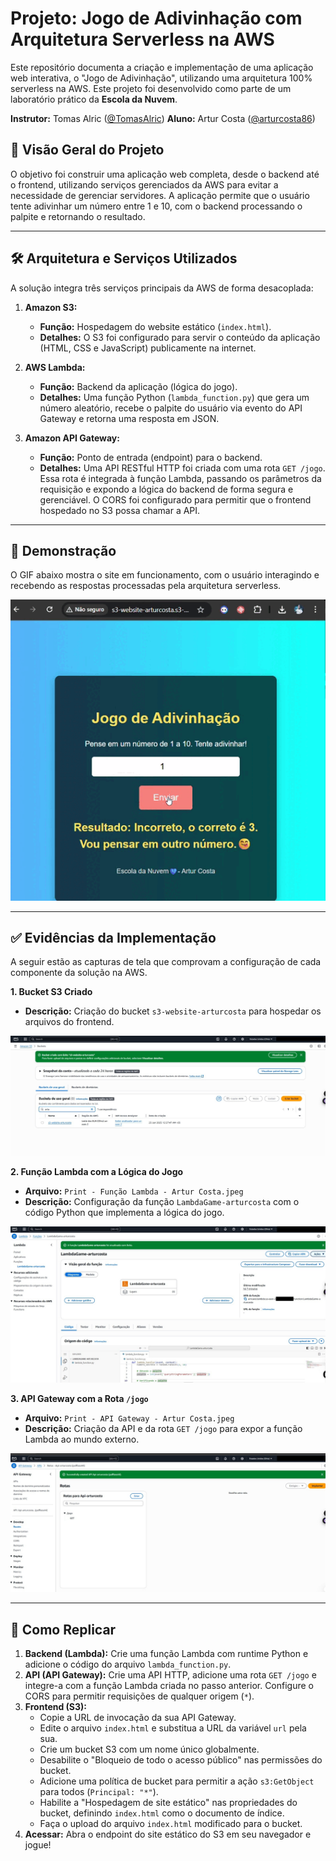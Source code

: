# Projeto: Jogo de Adivinhação com Arquitetura Serverless na AWS

Este repositório documenta a criação e implementação de uma aplicação web interativa, o "Jogo de Adivinhação", utilizando uma arquitetura 100% serverless na AWS. Este projeto foi desenvolvido como parte de um laboratório prático da **Escola da Nuvem**.

**Instrutor:** Tomas Alric ([@TomasAlric](https://github.com/TomasAlric/TomasAlric))
**Aluno:** Artur Costa ([@arturcosta86](https://github.com/arturcosta86))

## 🎯 Visão Geral do Projeto

O objetivo foi construir uma aplicação web completa, desde o backend até o frontend, utilizando serviços gerenciados da AWS para evitar a necessidade de gerenciar servidores. A aplicação permite que o usuário tente adivinhar um número entre 1 e 10, com o backend processando o palpite e retornando o resultado.

---

## 🛠️ Arquitetura e Serviços Utilizados

A solução integra três serviços principais da AWS de forma desacoplada:

1.  **Amazon S3:**
    * **Função:** Hospedagem do website estático (`index.html`).
    * **Detalhes:** O S3 foi configurado para servir o conteúdo da aplicação (HTML, CSS e JavaScript) publicamente na internet.

2.  **AWS Lambda:**
    * **Função:** Backend da aplicação (lógica do jogo).
    * **Detalhes:** Uma função Python (`lambda_function.py`) que gera um número aleatório, recebe o palpite do usuário via evento do API Gateway e retorna uma resposta em JSON.

3.  **Amazon API Gateway:**
    * **Função:** Ponto de entrada (endpoint) para o backend.
    * **Detalhes:** Uma API RESTful HTTP foi criada com uma rota `GET /jogo`. Essa rota é integrada à função Lambda, passando os parâmetros da requisição e expondo a lógica do backend de forma segura e gerenciável. O CORS foi configurado para permitir que o frontend hospedado no S3 possa chamar a API.

 ---

## 🚀 Demonstração

O GIF abaixo mostra o site em funcionamento, com o usuário interagindo e recebendo as respostas processadas pela arquitetura serverless.

![Jogo de Adivinhação](https://github.com/arturcosta86/aws-serverless-guessing-game/blob/main/GIF%20do%20Site%20Funcionando%20-%20Artur%20Costa.gif)

---

## ✅ Evidências da Implementação

A seguir estão as capturas de tela que comprovam a configuração de cada componente da solução na AWS.

**1. Bucket S3 Criado**
* **Descrição:** Criação do bucket `s3-website-arturcosta` para hospedar os arquivos do frontend.

![Bucket S3](https://github.com/arturcosta86/aws-serverless-guessing-game/blob/main/Print%20-%20Bucket%20S3%20-%20Artur%20Costa.jpeg)

**2. Função Lambda com a Lógica do Jogo**
* **Arquivo:** `Print - Função Lambda - Artur Costa.jpeg`
* **Descrição:** Configuração da função `LambdaGame-arturcosta` com o código Python que implementa a lógica do jogo.

![Função Lambda](https://github.com/arturcosta86/aws-serverless-guessing-game/blob/main/Print%20-%20Fun%C3%A7%C3%A3o%20Lambda%20-%20Artur%20Costa.jpeg)

**3. API Gateway com a Rota `/jogo`**
* **Arquivo:** `Print - API Gateway - Artur Costa.jpeg`
* **Descrição:** Criação da API e da rota `GET /jogo` para expor a função Lambda ao mundo externo.

![API Gateway](https://github.com/arturcosta86/aws-serverless-guessing-game/blob/main/Print%20-%20API%20Gateway%20-%20Artur%20Costa.jpeg)

---

## 🔧 Como Replicar

1.  **Backend (Lambda):** Crie uma função Lambda com runtime Python e adicione o código do arquivo `lambda_function.py`.
2.  **API (API Gateway):** Crie uma API HTTP, adicione uma rota `GET /jogo` e integre-a com a função Lambda criada no passo anterior. Configure o CORS para permitir requisições de qualquer origem (`*`).
3.  **Frontend (S3):**
    * Copie a URL de invocação da sua API Gateway.
    * Edite o arquivo `index.html` e substitua a URL da variável `url` pela sua.
    * Crie um bucket S3 com um nome único globalmente.
    * Desabilite o "Bloqueio de todo o acesso público" nas permissões do bucket.
    * Adicione uma política de bucket para permitir a ação `s3:GetObject` para todos (`Principal: "*"`).
    * Habilite a "Hospedagem de site estático" nas propriedades do bucket, definindo `index.html` como o documento de índice.
    * Faça o upload do arquivo `index.html` modificado para o bucket.
4.  **Acessar:** Abra o endpoint do site estático do S3 em seu navegador e jogue!
